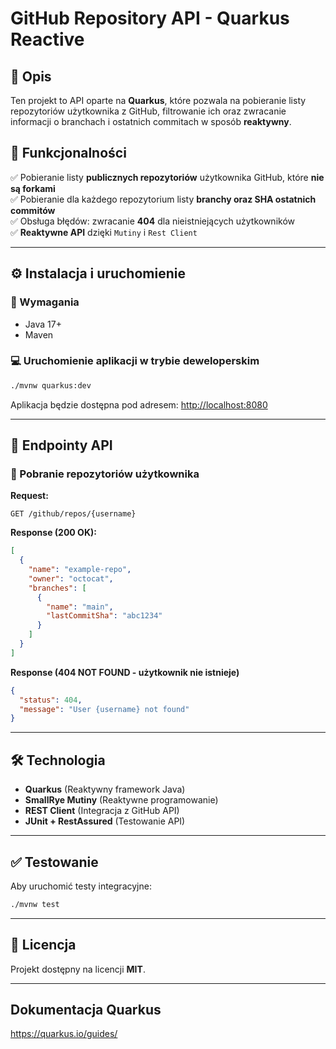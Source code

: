 # GitHub Repository API - Quarkus Reactive

## 📌 Opis

Ten projekt to API oparte na **Quarkus**, które pozwala na pobieranie listy repozytoriów użytkownika z GitHub, filtrowanie ich oraz zwracanie informacji o branchach i ostatnich commitach w sposób **reaktywny**.

## 🚀 Funkcjonalności

✅ Pobieranie listy **publicznych repozytoriów** użytkownika GitHub, które **nie są forkami**  
✅ Pobieranie dla każdego repozytorium listy **branchy oraz SHA ostatnich commitów**  
✅ Obsługa błędów: zwracanie **404** dla nieistniejących użytkowników  
✅ **Reaktywne API** dzięki `Mutiny` i `Rest Client`

---

## ⚙️ Instalacja i uruchomienie

### 🔧 Wymagania
- Java 17+
- Maven

### 💻 Uruchomienie aplikacji w trybie deweloperskim

```sh
./mvnw quarkus:dev
```

Aplikacja będzie dostępna pod adresem: [http://localhost:8080](http://localhost:8080)

---

## 📡 Endpointy API

### 📝 Pobranie repozytoriów użytkownika

**Request:**
```http
GET /github/repos/{username}
```

**Response (200 OK):**
```json
[
  {
    "name": "example-repo",
    "owner": "octocat",
    "branches": [
      {
        "name": "main",
        "lastCommitSha": "abc1234"
      }
    ]
  }
]
```

**Response (404 NOT FOUND - użytkownik nie istnieje)**
```json
{
  "status": 404,
  "message": "User {username} not found"
}
```

---

## 🛠️ Technologia
- **Quarkus** (Reaktywny framework Java)
- **SmallRye Mutiny** (Reaktywne programowanie)
- **REST Client** (Integracja z GitHub API)
- **JUnit + RestAssured** (Testowanie API)

---

## ✅ Testowanie

Aby uruchomić testy integracyjne:
```sh
./mvnw test
```

---

## 📜 Licencja

Projekt dostępny na licencji **MIT**.

---

## Dokumentacja Quarkus

https://quarkus.io/guides/

